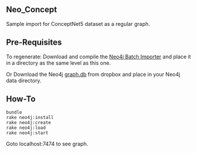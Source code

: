 Neo_Concept
-----------

Sample import for ConceptNet5 dataset as a regular graph.

Pre-Requisites
--------------

To regenerate: Download and compile the [Neo4j Batch Importer](https://github.com/jexp/batch-import) and place it in a directory as the same level as this one. 

Or Download the Neo4j [graph.db](https://dl.dropboxusercontent.com/u/57740873/conceptnet.graph.db.zip) from dropbox and place in your Neo4j data directory.

How-To
------

    bundle
    rake neo4j:install
    rake neo4j:create
    rake neo4j:load
    rake neo4j:start

Goto localhost:7474 to see graph.


